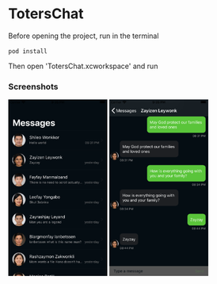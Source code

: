 # TotersChat

Before opening the project, run in the terminal
```
pod install
```
Then open 'TotersChat.xcworkspace' and run

### Screenshots
<p float="left">
  <img src="https://github.com/husamdev/TotersChat/blob/master/Screenshots/Contacts.png" width="200" />
  <img src="https://github.com/husamdev/TotersChat/blob/master/Screenshots/Chat.png" width="200" />
</p>
